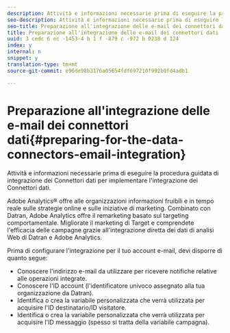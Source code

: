 ```yaml
---
description: Attività e informazioni necessarie prima di eseguire la procedura guidata di integrazione dei Connettori dati per implementare l'integrazione dei Connettori dati.
seo-description: Attività e informazioni necessarie prima di eseguire la procedura guidata di integrazione dei Connettori dati per implementare l'integrazione dei Connettori dati.
seo-title: Preparazione all'integrazione delle e-mail dei connettori dati
title: Preparazione all'integrazione delle e-mail dei connettori dati
uuid: 3 cedc 6 ec -1453-4 b 1 f -879 c -972 b 0238 d 124
index: y
internal: n
snippet: y
translation-type: tm+mt
source-git-commit: e96de98b3176a05654fdf697210f992b0fd4adb1

---
```



# Preparazione all'integrazione delle e-mail dei connettori dati{#preparing-for-the-data-connectors-email-integration}

Attività e informazioni necessarie prima di eseguire la procedura guidata di integrazione dei Connettori dati per implementare l'integrazione dei Connettori dati.

Adobe Analytics® offre alle organizzazioni informazioni fruibili e in tempo reale sulle strategie online e sulle iniziative di marketing. Combinato con Datran, Adobe Analytics offre il remarketing basato sul targeting comportamentale. Migliorate il marketing di Target e comprendete l'efficacia delle campagne grazie all'integrazione diretta dei dati di analisi Web di Datran e Adobe Analytics.

Prima di configurare l'integrazione per il tuo account e-mail, devi disporre di quanto segue:

* Conoscere l'indirizzo e-mail da utilizzare per ricevere notifiche relative alle operazioni integrate.
* Conoscere l'ID account (l'identificatore univoco assegnato alla tua organizzazione da Datran).
* Identifica o crea la variabile personalizzata che verrà utilizzata per acquisire l'ID destinatario/ID visitatore.
* Identifica o crea la variabile personalizzata che verrà utilizzata per acquisire l'ID messaggio (spesso si tratta della variabile campagna).

